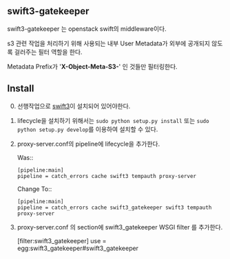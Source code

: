 swift3-gatekeeper
-------

swift3-gatekeeper 는 openstack swift의 middleware이다.

s3 관련 작업을 처리하기 위해 사용되는 내부 User Metadata가 외부에 공개되지 않도록 걸러주는 
필터 역할을 한다.

Metadata Prefix가 '**X-Object-Meta-S3-**' 인 것들만 필터링한다.

Install
-------

0)  선행작업으로 [swift3](https://github.com/stackforge/swift3)이 설치되어 있어야한다.

1)  lifecycle을 설치하기 위해서는 ``sudo python setup.py install`` 또는
    ``sudo python setup.py develop``를 이용하여 설치할 수 있다.

2)  proxy-server.conf의 pipeline에 lifecycle을 추가한다.

    Was::

        [pipeline:main]
        pipeline = catch_errors cache swift3 tempauth proxy-server

    Change To::

        [pipeline:main]
        pipeline = catch_errors cache swift3_gatekeeper swift3 tempauth
        proxy-server


3)  proxy-server.conf 의 section에 swift3_gatekeeper WSGI filter 를 추가한다.

    [filter:swift3_gatekeeper]
    use = egg:swift3_gatekeeper#swift3_gatekeeper


